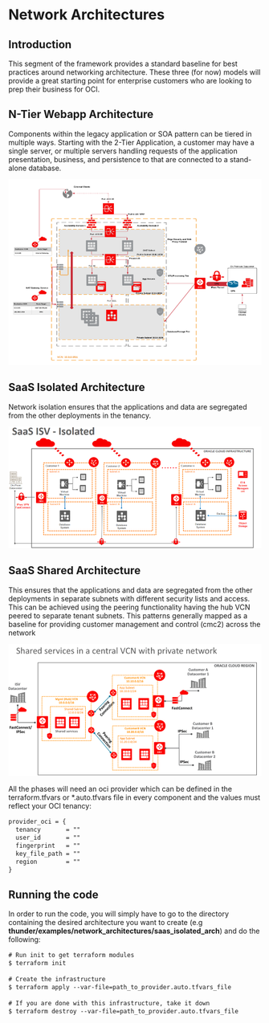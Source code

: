 # Network Architectures

## Introduction
This segment of the framework provides a standard baseline for best practices around networking architecture. These three (for now) models will provide a great starting point for enterprise customers who are looking to prep their business for OCI. 

## N-Tier Webapp Architecture

Components within the legacy application or SOA pattern can be tiered in multiple ways. Starting with the 2-Tier Application, a customer may have a single server, or multiple servers handling requests of the application presentation, business, and persistence to that are connected to a stand-alone database.

![N-Tier Webapp Architecture](./img/n-tier.png)

## SaaS Isolated Architecture

 Network isolation ensures that the applications and data are segregated from the other deployments in the tenancy.

![SaaS Isolated Architecture](./img/isv-Isolated-Arch.png)

## SaaS Shared Architecture

This ensures that the applications and data are segregated from the other deployments in separate subnets with different security lists and access. This can be achieved using the peering functionality having the hub VCN peered to separate tenant subnets. This patterns generally mapped as a baseline for providing customer management and control (cmc2) across the network

![SaaS Shared Architecture](./img/isv-shared-arch.png)


All the phases will need an oci provider which can be defined in the terraform.tfvars or *.auto.tfvars file in every component and the values must reflect your OCI tenancy:
```
provider_oci = {
  tenancy       = ""
  user_id       = ""
  fingerprint   = ""
  key_file_path = ""
  region        = ""
}
```

## Running the code

In order to run the code, you will simply have to go to the directory containing the desired architecture you want to create (e.g **thunder/examples/network_architectures/saas\_isolated\_arch**) and do the following:

```
# Run init to get terraform modules
$ terraform init

# Create the infrastructure
$ terraform apply --var-file=path_to_provider.auto.tfvars_file

# If you are done with this infrastructure, take it down
$ terraform destroy --var-file=path_to_provider.auto.tfvars_file
```
